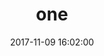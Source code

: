 ---
title: one
tags:
  - tag1
  - tag2
categories:
  - categories1
  - categories2
date: 2017-11-09 16:02:00
---